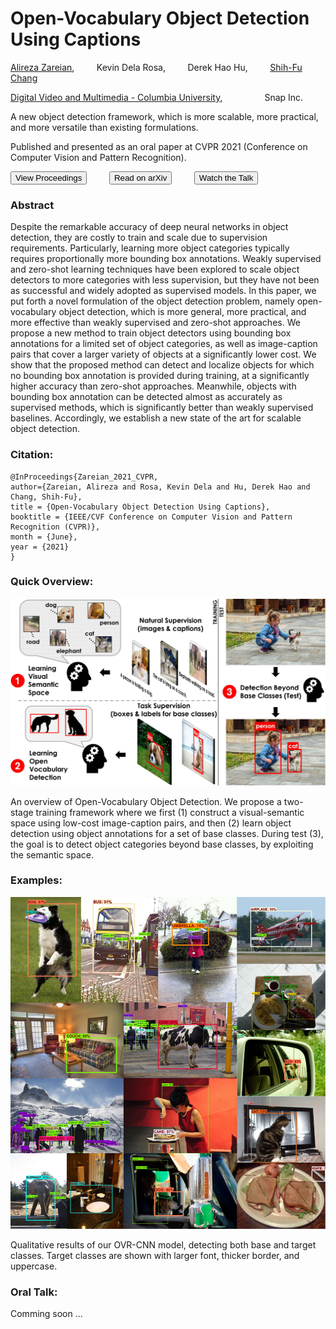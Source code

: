 # Open-Vocabulary Object Detection Using Captions

[Alireza Zareian](https://www.linkedin.com/in/az2407/), &nbsp; &nbsp; &nbsp; &nbsp; 
Kevin Dela Rosa, &nbsp; &nbsp; &nbsp; &nbsp; 
Derek Hao Hu, &nbsp; &nbsp; &nbsp; &nbsp; 
[Shih-Fu Chang](https://www.ee.columbia.edu/~sfchang/)

[Digital Video and Multimedia - Columbia University](https://www.ee.columbia.edu/ln/dvmm/),
&nbsp; &nbsp; &nbsp; &nbsp; &nbsp; &nbsp; &nbsp; &nbsp; 
Snap Inc.

A new object detection framework, which is more scalable, more practical, and more versatile than existing formulations.

Published and presented as an oral paper at CVPR 2021 (Conference on Computer Vision and Pattern Recognition).

<a href="#"><button>View Proceedings</button></a>
&nbsp; &nbsp; &nbsp; &nbsp; 
<a href="https://arxiv.org/abs/2011.10678"><button>Read on arXiv</button></a>
&nbsp; &nbsp; &nbsp; &nbsp; 
<a href="#"><button>Watch the Talk</button></a>

### Abstract

Despite the remarkable accuracy of deep neural networks in object detection, they are costly to train and scale due to supervision requirements. Particularly, learning more object categories typically requires proportionally more bounding box annotations. Weakly supervised and zero-shot learning techniques have been explored to scale object detectors to more categories with less supervision, but they have not been as successful and widely adopted as supervised models. In this paper, we put forth a novel formulation of the object detection problem, namely open-vocabulary object detection, which is more general, more practical, and more effective than weakly supervised and zero-shot approaches. We propose a new method to train object detectors using bounding box annotations for a limited set of object categories, as well as image-caption pairs that cover a larger variety of objects at a significantly lower cost. We show that the proposed method can detect and localize objects for which no bounding box annotation is provided during training, at a significantly higher accuracy than zero-shot approaches. Meanwhile, objects with bounding box annotation can be detected almost as accurately as supervised methods, which is significantly better than weakly supervised baselines. Accordingly, we establish a new state of the art for scalable object detection.

### Citation:
```
@InProceedings{Zareian_2021_CVPR,
author={Zareian, Alireza and Rosa, Kevin Dela and Hu, Derek Hao and Chang, Shih-Fu},
title = {Open-Vocabulary Object Detection Using Captions},
booktitle = {IEEE/CVF Conference on Computer Vision and Pattern Recognition (CVPR)},
month = {June},
year = {2021}
}
```

### Quick Overview:

![Method](ovrcnn-method.jpg)

An overview of Open-Vocabulary Object Detection. We propose a two-stage training framework where we first (1) construct a visual-semantic space using low-cost image-caption pairs, and then (2) learn object detection using object annotations for a set of base classes. During test (3), the goal is to detect object categories beyond base classes, by exploiting the semantic space.

### Examples:

![Examples](ovrcnn-examples.jpg)

Qualitative results of our OVR-CNN model, detecting both base and target classes. Target classes are shown with larger font, thicker border, and uppercase.

### Oral Talk:

Comming soon ...
<!--- [<img src="">](#) --->
